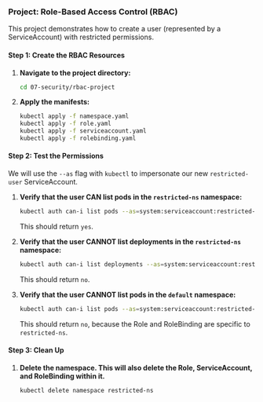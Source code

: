 ### Project: Role-Based Access Control (RBAC)

This project demonstrates how to create a user (represented by a ServiceAccount) with restricted permissions.

#### Step 1: Create the RBAC Resources

1.  **Navigate to the project directory:**
    ```bash
    cd 07-security/rbac-project
    ```

2.  **Apply the manifests:**
    ```bash
    kubectl apply -f namespace.yaml
    kubectl apply -f role.yaml
    kubectl apply -f serviceaccount.yaml
    kubectl apply -f rolebinding.yaml
    ```

#### Step 2: Test the Permissions

We will use the `--as` flag with `kubectl` to impersonate our new `restricted-user` ServiceAccount.

1.  **Verify that the user CAN list pods in the `restricted-ns` namespace:**
    ```bash
    kubectl auth can-i list pods --as=system:serviceaccount:restricted-ns:restricted-user --namespace=restricted-ns
    ```
    This should return `yes`.

2.  **Verify that the user CANNOT list deployments in the `restricted-ns` namespace:**
    ```bash
    kubectl auth can-i list deployments --as=system:serviceaccount:restricted-ns:restricted-user --namespace=restricted-ns
    ```
    This should return `no`.

3.  **Verify that the user CANNOT list pods in the `default` namespace:**
    ```bash
    kubectl auth can-i list pods --as=system:serviceaccount:restricted-ns:restricted-user --namespace=default
    ```
    This should return `no`, because the Role and RoleBinding are specific to `restricted-ns`.

#### Step 3: Clean Up

1.  **Delete the namespace. This will also delete the Role, ServiceAccount, and RoleBinding within it.**
    ```bash
    kubectl delete namespace restricted-ns
    ```
